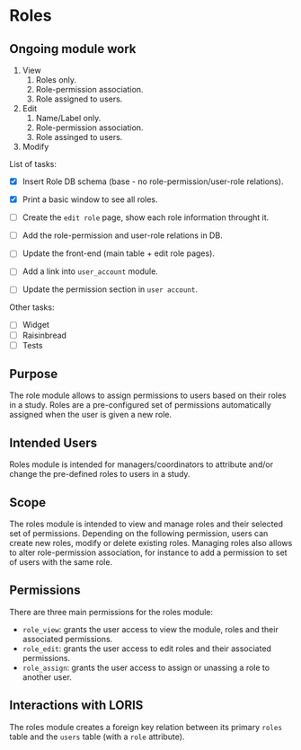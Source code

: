 # Roles

## Ongoing module work

1. View
   1. Roles only.
   2. Role-permission association.
   3. Role assigned to users.
2. Edit
   1. Name/Label only.
   2. Role-permission association.
   3. Role assinged to users.
3. Modify

List of tasks:
- [x] Insert Role DB schema (base - no role-permission/user-role relations).
- [x] Print a basic window to see all roles.
- [ ] Create the `edit role` page, show each role information throught it.
- [ ] Add the role-permission and user-role relations in DB.
- [ ] Update the front-end (main table + edit role pages).
- [ ] Add a link into `user_account` module.
- [ ] Update the permission section in `user account`.


Other tasks:
- [ ] Widget
- [ ] Raisinbread
- [ ] Tests

## Purpose

The role module allows to assign permissions to users based on their roles in
a study. Roles are a pre-configured set of permissions automatically assigned
when the user is given a new role.


## Intended Users

Roles module is intended for managers/coordinators to attribute and/or change
the pre-defined roles to users in a study.


## Scope

The roles module is intended to view and manage roles and their selected set of
permissions. Depending on the following permission, users can create new roles,
modify or delete existing roles. Managing roles also allows to alter 
role-permission association, for instance to add a permission to set of users
with the same role. 


## Permissions

There are three main permissions for the roles module:

- `role_view`: grants the user access to view the module, roles and their 
associated permissions.
- `role_edit`: grants the user access to edit roles and their associated
permissions.
- `role_assign`: grants the user access to assign or unassing a role to another
user.


## Interactions with LORIS

The roles module creates a foreign key relation between its primary `roles`
table and the `users` table (with a `role` attribute).